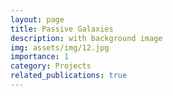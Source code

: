 ```yaml
---
layout: page
title: Passive Galaxies
description: with background image
img: assets/img/12.jpg
importance: 1
category: Projects
related_publications: true
---
```

